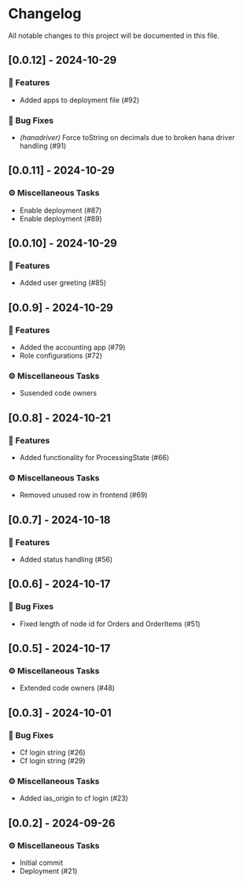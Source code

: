 # Changelog

All notable changes to this project will be documented in this file.

## [0.0.12] - 2024-10-29

### 🚀 Features

- Added apps to deployment file (#92)

### 🐛 Bug Fixes

- *(hanadriver)* Force toString on decimals due to broken hana driver handling (#91)

## [0.0.11] - 2024-10-29

### ⚙️ Miscellaneous Tasks

- Enable deployment (#87)
- Enable deployment (#89)

## [0.0.10] - 2024-10-29

### 🚀 Features

- Added user greeting (#85)

## [0.0.9] - 2024-10-29

### 🚀 Features

- Added the accounting app (#79)
- Role configurations (#72)

### ⚙️ Miscellaneous Tasks

- Susended code owners

## [0.0.8] - 2024-10-21

### 🚀 Features

- Added functionality for ProcessingState (#66)

### ⚙️ Miscellaneous Tasks

- Removed unused row in frontend (#69)

## [0.0.7] - 2024-10-18

### 🚀 Features

- Added status handling (#56)

## [0.0.6] - 2024-10-17

### 🐛 Bug Fixes

- Fixed length of node id for Orders and OrderItems (#51)

## [0.0.5] - 2024-10-17

### ⚙️ Miscellaneous Tasks

- Extended code owners (#48)

## [0.0.3] - 2024-10-01

### 🐛 Bug Fixes

- Cf login string (#26)
- Cf login string (#29)

### ⚙️ Miscellaneous Tasks

- Added ias_origin to cf login (#23)

## [0.0.2] - 2024-09-26

### ⚙️ Miscellaneous Tasks

- Initial commit
- Deployment (#21)

<!-- generated by git-cliff -->

